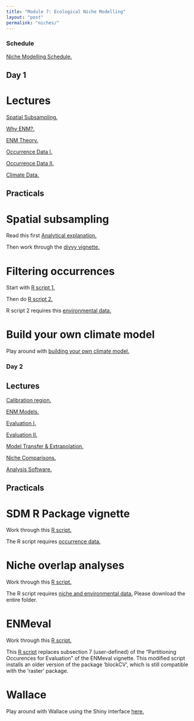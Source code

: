 ```yaml
---
title: "Module 7: Ecological Niche Modelling"
layout: "post" 
permalink: "niches/"
---
```


### Schedule
[Niche Modelling Schedule.](https://www.dropbox.com/scl/fi/bp8p0ltnmpea0b4e5yik8/Schedule_ENM_Workshop.pdf?rlkey=2mbna1g4dxb0l8nynq9iua6vk&dl=0)

## Day 1

# Lectures

[Spatial Subsampling.](https://www.dropbox.com/scl/fi/bhyashpyhtn5fu5rj53cs/0.-Spatially-standardized-subsampling.pdf?rlkey=kyokgj5j939o9b3llqor9o3o5&dl=0) 

[Why ENM?.](https://www.dropbox.com/scl/fi/1ztkhdb0ilmce0zvlt4oy/1.-Why-do-ENM.pdf?rlkey=j99vw8gwxo8f4yvkn7ldh7kyc&dl=0)

[ENM Theory.](https://www.dropbox.com/scl/fi/wm5m0oa5pycrm7th9n1p8/2.-ENM-Theory.pdf?rlkey=u6z8fbym376pw8zinwwnhw9u3&dl=0)

[Occurrence Data I.](https://www.dropbox.com/scl/fi/3b4e0mjbohjl77gorhj4b/3.-Occurrence-data-I.pdf?rlkey=mircd9tidggdnmh5cx3a7dc4t&dl=0)

[Occurrence Data II.](https://www.dropbox.com/scl/fi/8cjzvfvmy4oto3yim46nq/4.-Occurrence-data-II.pdf?rlkey=widkosl344p6fcfaynthlal2s&dl=0)

[Climate Data.](https://www.dropbox.com/scl/fi/q4ytppondo16565hntlyz/5.-Climate-Data.pdf?rlkey=vpqe48ccrol2np03fxnr1j9ga&dl=0)

## Practicals

# Spatial subsampling

Read this first [Analytical explanation.](https://www.dropbox.com/scl/fi/5dki0kbzxqjfcehax5kfj/how-subsampling-works_2023-07-31.pdf?rlkey=3clbma439vs4wyynogz6hrbdr&dl=0)

Then work through the [divvy vignette.](https://www.dropbox.com/scl/fi/kto4d9dhopi58dzzwsvie/divvy-spatial-subsampling-vignette_2022-07-14.html?rlkey=m5dhtiqmcz9db7jprsce5kmqn&dl=0)

# Filtering occurrences

Start with [R script 1.](https://www.dropbox.com/scl/fi/5471g3bs6ms9bzndtys3s/1.-FilterGeographically_spThin.R?rlkey=kv4gv8yzyj4x650qio7nmhws5&dl=0)

Then do [R script 2.](https://www.dropbox.com/scl/fi/2199nuj21n548uz3tcjv7/2.-FilterEnvironmentally.R?rlkey=tan5ga41qbtbdvee24hasegya&dl=0)

R script 2 requires this [environmental data.](https://www.dropbox.com/scl/fo/eai5c87p0omgg2sayohh3/h?rlkey=0oodsni5gq4tn1s2a2z3025q9&dl=0) 

# Build your own climate model 

Play around with [building your own climate model.](http://www.buildyourownearth.com)

### Day 2

## Lectures

[Calibration region.](https://www.dropbox.com/scl/fi/gsvfsld9ib0llnb00gxv4/6.-Calibration-region.pdf?rlkey=zox80ukjbn05d6p01prnxlbhf&dl=0)

[ENM Models.](https://www.dropbox.com/scl/fi/b27bpxjhr2ri83uv4m64g/7.-ENM-models.pdf?rlkey=hbveia6l1akicf8jopwz44h4v&dl=0)

[Evaluation I.](https://www.dropbox.com/scl/fi/40pop04i8o985qp9aciud/8.-Evaluation-I.pdf?rlkey=jnr6qt03yyirjz266xjx6z9lx&dl=0)

[Evaluation II.](https://www.dropbox.com/scl/fi/9zvawxooa6ub2ibifwefm/9.-Evaluation-II.pdf?rlkey=y38726b2q2smgci70ccc7korc&dl=0)

[Model Transfer & Extrapolation.](https://www.dropbox.com/scl/fi/ti2a35lp7qn7s10a1lrlm/10.-Model-transfer-extrapolation.pdf?rlkey=wca2a3tnn3ztwjsfh5yxa1mpo&dl=0)

[Niche Comparisons.](https://www.dropbox.com/scl/fi/l9d0q9wuxn9igtul9pj8e/11.-Niche-comparisons.pdf?rlkey=e5j77l5vhxz18d38fhf6viz78&dl=0)

[Analysis Software.](https://www.dropbox.com/scl/fi/cgtyf4vtnzynlpc82b0rm/12.-Analysis-Packages.pdf?rlkey=cky83k15f7xbhwdlkj7ljgplr&dl=0)

## Practicals

# SDM R Package vignette 

Work through this [R script.](https://www.dropbox.com/scl/fi/06y1nek42ypzdjklrehrj/sdm-practical.R?rlkey=pcfabq1ov316uivwtxjh86oee&dl=0)

The R script requires [occurrence data.](https://www.dropbox.com/scl/fi/n0ki1w6zdlnlco4f1h8gp/occurences.Rds?rlkey=lvsi1jd50c52npwi2lstnjtv2&dl=0) 

# Niche overlap analyses

Work through this [R script.](https://www.dropbox.com/scl/fi/jnfev0zos8fwvb0p6oz28/Niche-overlap.R?rlkey=kdqg4ddf2ybmxyxjaq0l501qt&dl=0)

The R script requires [niche and environmental data.](https://www.dropbox.com/scl/fo/ffhlwweaqb97qlj7gn0zp/h?rlkey=oioiqpwix7i1isvtvyeovabko&dl=0) Please download the entire folder. 

# ENMeval 

Work through this [R script.](https://www.dropbox.com/scl/fi/lc36zx4c0k0m0zv3zljth/ENMeval.R?rlkey=3ju5yxgl057bcfy45rk7gem7n&dl=0)

This [R script](https://www.dropbox.com/scl/fi/vrgp89nsxz4uw18xrqbvj/Partitioning_occurences_for_evaluation_7_user_defined.R?rlkey=bu9o7dqljfb8jlzjxk8pq4d0b&dl=0) replaces subsection 7 (user-defined) of the “Partitioning Occurences for Evaluation” of the ENMeval vignette. This modified script installs an older version of the package ‘blockCV’, which is still compatible with the ‘raster’ package.  

# Wallace

Play around with Wallace using the Shiny interface [here.](https://www.dropbox.com/scl/fi/vur8w1c8j9nttbopb8aas/Wallace.R?rlkey=qazsaq1e7ivjywxmq68scphiv&dl=0)


